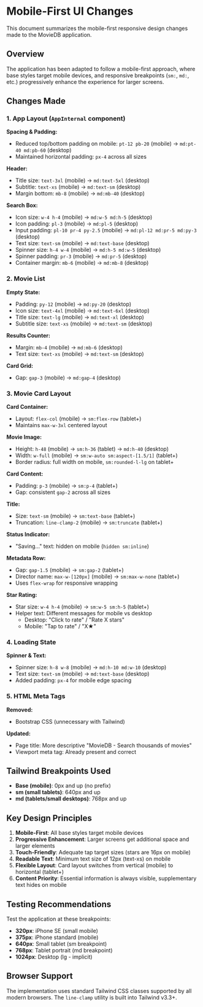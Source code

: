 # Mobile-First UI Changes

This document summarizes the mobile-first responsive design changes made to the MovieDB application.

## Overview

The application has been adapted to follow a mobile-first approach, where base styles target mobile devices, and responsive breakpoints (`sm:`, `md:`, etc.) progressively enhance the experience for larger screens.

## Changes Made

### 1. App Layout (`AppInternal` component)

**Spacing & Padding:**

- Reduced top/bottom padding on mobile: `pt-12 pb-20` (mobile) → `md:pt-40 md:pb-60` (desktop)
- Maintained horizontal padding: `px-4` across all sizes

**Header:**

- Title size: `text-3xl` (mobile) → `md:text-5xl` (desktop)
- Subtitle: `text-xs` (mobile) → `md:text-sm` (desktop)
- Margin bottom: `mb-8` (mobile) → `md:mb-40` (desktop)

**Search Box:**

- Icon size: `w-4 h-4` (mobile) → `md:w-5 md:h-5` (desktop)
- Icon padding: `pl-3` (mobile) → `md:pl-5` (desktop)
- Input padding: `pl-10 pr-4 py-2.5` (mobile) → `md:pl-12 md:pr-5 md:py-3` (desktop)
- Text size: `text-sm` (mobile) → `md:text-base` (desktop)
- Spinner size: `h-4 w-4` (mobile) → `md:h-5 md:w-5` (desktop)
- Spinner padding: `pr-3` (mobile) → `md:pr-5` (desktop)
- Container margin: `mb-6` (mobile) → `md:mb-8` (desktop)

### 2. Movie List

**Empty State:**

- Padding: `py-12` (mobile) → `md:py-20` (desktop)
- Icon size: `text-4xl` (mobile) → `md:text-6xl` (desktop)
- Title size: `text-lg` (mobile) → `md:text-xl` (desktop)
- Subtitle size: `text-xs` (mobile) → `md:text-sm` (desktop)

**Results Counter:**

- Margin: `mb-4` (mobile) → `md:mb-6` (desktop)
- Text size: `text-xs` (mobile) → `md:text-sm` (desktop)

**Card Grid:**

- Gap: `gap-3` (mobile) → `md:gap-4` (desktop)

### 3. Movie Card Layout

**Card Container:**

- Layout: `flex-col` (mobile) → `sm:flex-row` (tablet+)
- Maintains `max-w-3xl` centered layout

**Movie Image:**

- Height: `h-48` (mobile) → `sm:h-36` (tablet) → `md:h-40` (desktop)
- Width: `w-full` (mobile) → `sm:w-auto sm:aspect-[1.5/1]` (tablet+)
- Border radius: full width on mobile, `sm:rounded-l-lg` on tablet+

**Card Content:**

- Padding: `p-3` (mobile) → `sm:p-4` (tablet+)
- Gap: consistent `gap-2` across all sizes

**Title:**

- Size: `text-sm` (mobile) → `sm:text-base` (tablet+)
- Truncation: `line-clamp-2` (mobile) → `sm:truncate` (tablet+)

**Status Indicator:**

- "Saving..." text: hidden on mobile (`hidden sm:inline`)

**Metadata Row:**

- Gap: `gap-1.5` (mobile) → `sm:gap-2` (tablet+)
- Director name: `max-w-[120px]` (mobile) → `sm:max-w-none` (tablet+)
- Uses `flex-wrap` for responsive wrapping

**Star Rating:**

- Star size: `w-4 h-4` (mobile) → `sm:w-5 sm:h-5` (tablet+)
- Helper text: Different messages for mobile vs desktop
  - Desktop: "Click to rate" / "Rate X stars"
  - Mobile: "Tap to rate" / "X★"

### 4. Loading State

**Spinner & Text:**

- Spinner size: `h-8 w-8` (mobile) → `md:h-10 md:w-10` (desktop)
- Text size: `text-sm` (mobile) → `md:text-base` (desktop)
- Added padding: `px-4` for mobile edge spacing

### 5. HTML Meta Tags

**Removed:**

- Bootstrap CSS (unnecessary with Tailwind)

**Updated:**

- Page title: More descriptive "MovieDB - Search thousands of movies"
- Viewport meta tag: Already present and correct

## Tailwind Breakpoints Used

- **Base (mobile)**: 0px and up (no prefix)
- **sm (small tablets)**: 640px and up
- **md (tablets/small desktops)**: 768px and up

## Key Design Principles

1. **Mobile-First**: All base styles target mobile devices
2. **Progressive Enhancement**: Larger screens get additional space and larger elements
3. **Touch-Friendly**: Adequate tap target sizes (stars are 16px on mobile)
4. **Readable Text**: Minimum text size of 12px (text-xs) on mobile
5. **Flexible Layout**: Card layout switches from vertical (mobile) to horizontal (tablet+)
6. **Content Priority**: Essential information is always visible, supplementary text hides on mobile

## Testing Recommendations

Test the application at these breakpoints:

- **320px**: iPhone SE (small mobile)
- **375px**: iPhone standard (mobile)
- **640px**: Small tablet (sm breakpoint)
- **768px**: Tablet portrait (md breakpoint)
- **1024px**: Desktop (lg - implicit)

## Browser Support

The implementation uses standard Tailwind CSS classes supported by all modern browsers. The `line-clamp` utility is built into Tailwind v3.3+.
